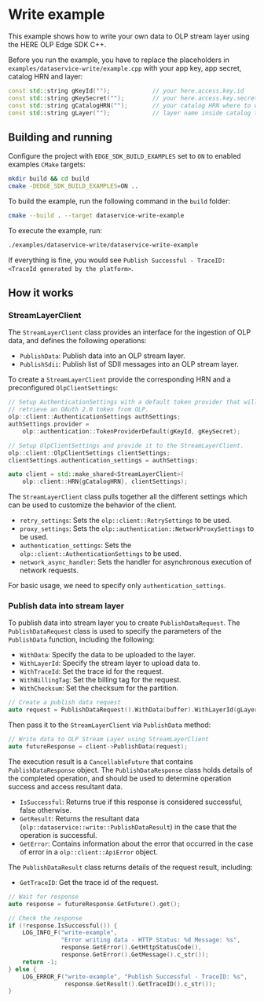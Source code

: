 # Write example

This example shows how to write your own data to OLP stream layer using the HERE OLP Edge SDK C++.

Before you run the example, you have to replace the placeholders in `examples/dataservice-write/example.cpp` with your app key, app secret, catalog HRN and layer:

```cpp
const std::string gKeyId("");            // your here.access.key.id
const std::string gKeySecret("");        // your here.access.key.secret
const std::string gCatalogHRN("");       // your catalog HRN where to write to
const std::string gLayer("");            // layer name inside catalog to use
```

## Building and running

Configure the project with `EDGE_SDK_BUILD_EXAMPLES` set to `ON` to enabled examples `CMake` targets:

```bash
mkdir build && cd build
cmake -DEDGE_SDK_BUILD_EXAMPLES=ON ..
```

To build the example, run the following command in the `build` folder:

```bash
cmake --build . --target dataservice-write-example
```

To execute the example, run:

```bash
./examples/dataservice-write/dataservice-write-example
```

If everything is fine, you would see `Publish Successful - TraceID: <TraceId generated by the platform>`.

## How it works

### StreamLayerClient

The `StreamLayerClient` class provides an interface for the ingestion of OLP data, and defines the following operations:

* `PublishData`: Publish data into an OLP stream layer.
* `PublishSdii`: Publish list of SDII messages into an OLP stream layer.

To create a `StreamLayerClient` provide the corresponding HRN and a preconfigured `OlpClientSettings`:

```cpp
// Setup AuthenticationSettings with a default token provider that will
// retrieve an OAuth 2.0 token from OLP.
olp::client::AuthenticationSettings authSettings;
authSettings.provider =
    olp::authentication::TokenProviderDefault(gKeyId, gKeySecret);

// Setup OlpClientSettings and provide it to the StreamLayerClient.
olp::client::OlpClientSettings clientSettings;
clientSettings.authentication_settings = authSettings;

auto client = std::make_shared<StreamLayerClient>(
    olp::client::HRN{gCatalogHRN}, clientSettings);
```

The `StreamLayerClient` class pulls together all the different settings which can be used to customize the behavior of the client.

* `retry_settings`: Sets the `olp::client::RetrySettings` to be used.
* `proxy_settings`: Sets the `olp::authentication::NetworkProxySettings` to be used.
* `authentication_settings`: Sets the `olp::client::AuthenticationSettings` to be used.
* `network_async_handler`: Sets the handler for asynchronous execution of network requests.

For basic usage, we need to specify only `authentication_settings`.

### Publish data into stream layer

To publish data into stream layer you to create `PublishDataRequest`. The `PublishDataRequest` class is used to specify the parameters of the `PublishData` function, including the following:

* `WithData`: Specify the data to be uploaded to the layer.
* `WithLayerId`: Specify the stream layer to upload data to.
* `WithTraceId`: Set the trace id for the request.
* `WithBillingTag`: Set the billing tag for the request.
* `WithChecksum`: Set the checksum for the partition.

```cpp
// Create a publish data request
auto request = PublishDataRequest().WithData(buffer).WithLayerId(gLayer);
```

Then pass it to the `StreamLayerClient` via `PublishData` method:

```cpp
// Write data to OLP Stream Layer using StreamLayerClient
auto futureResponse = client->PublishData(request);
```

The execution result is a `CancellableFuture` that contains `PublishDataResponse` object. The `PublishDataResponse` class holds details of the completed operation, and should be used to determine operation success and access resultant data.

* `IsSuccessful`: Returns true if this response is considered successful, false otherwise.
* `GetResult`: Returns the resultant data (`olp::dataservice::write::PublishDataResult`) in the case that the operation is successful.
* `GetError`: Contains information about the error that occurred in the case of error in a `olp::client::ApiError` object.

The `PublishDataResult` class returns details of the request result, including:

* `GetTraceID`: Get the trace id of the request.

```cpp
// Wait for response
auto response = futureResponse.GetFuture().get();

// Check the response
if (!response.IsSuccessful()) {
    LOG_INFO_F("write-example",
               "Error writing data - HTTP Status: %d Message: %s",
               response.GetError().GetHttpStatusCode(),
               response.GetError().GetMessage().c_str());
    return -1;
} else {
    LOG_ERROR_F("write-example", "Publish Successful - TraceID: %s",
                response.GetResult().GetTraceID().c_str());
}
```
